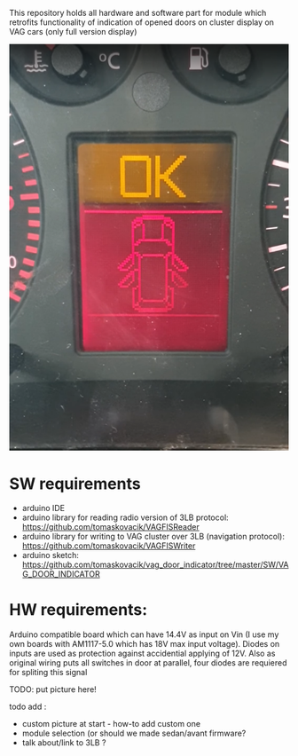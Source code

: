 This repository holds all hardware and software part for module which retrofits functionality of indication of opened doors on cluster display on VAG cars (only full version display)

<img src="https://raw.githubusercontent.com/tomaskovacik/vag_door_indicator/master/Example.png?token=ABBFEYHKUPULXR4OADIJJGS7JP6B6">

# SW requirements
 - arduino IDE
 - arduino library for reading radio version of 3LB protocol: https://github.com/tomaskovacik/VAGFISReader
 - arduino library for writing to VAG cluster over 3LB (navigation protocol): https://github.com/tomaskovacik/VAGFISWriter
 - arduino sketch: https://github.com/tomaskovacik/vag_door_indicator/tree/master/SW/VAG_DOOR_INDICATOR

# HW requirements:
Arduino compatible board which can have 14.4V as input on Vin (I use my own boards with AM1117-5.0 which has 18V max input voltage).
Diodes on inputs are used as protection against accidential applying of 12V. Also as original wiring puts all switches in door at parallel, four diodes are requiered for spliting this signal


TODO: put picture here!

todo add :
- custom picture at start - how-to add custom one
- module selection (or should we made sedan/avant firmware?
- talk about/link to 3LB ?

